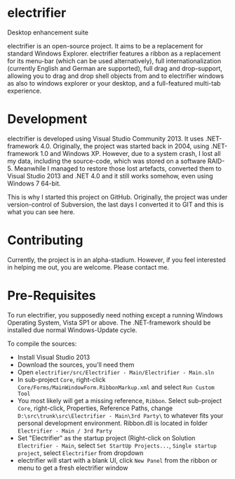 # electrifier
Desktop enhancement suite

electrifier is an open-source project. It aims to be a replacement for standard Windows Explorer.
electrifier features a ribbon as a replacement for its menu-bar (which can be used alternatively), full internationalization (currently English and German are supported), full drag and drop-support, allowing you to drag and drop shell objects from and to electrifier windows as also to windows explorer or your desktop, and a full-featured multi-tab experience.

# Development

electrifier is developed using Visual Studio Community 2013. It uses .NET-framework 4.0. Originally, the project was started back in 2004, using .NET-framework 1.0 and Windows XP. However, due to a system crash, I lost all my data, including the source-code, which was stored on a software RAID-5. Meanwhile I managed to restore those lost artefacts, converted them to Visual Studio 2013 and .NET 4.0 and it still works somehow, even using Windows 7 64-bit.

This is why I started this project on GitHub. Originally, the project was under version-control of Subversion, the last days I converted it to GIT and this is what you can see here.

# Contributing

Currently, the project is in an alpha-stadium. However, if you feel interested in helping me out, you are welcome. Please contact me.

# Pre-Requisites

To run electrifier, you supposedly need nothing except a running Windows Operating System, Vista SP1 or above. The .NET-framework should be installed due normal Windows-Update cycle.

To compile the sources:

* Install Visual Studio 2013
* Download the sources, you'll need them
* Open `electrifier/src/Electrifier - Main/Electrifier - Main.sln`
* In sub-project `Core`, right-click `Core/Forms/MainWindowForm.RibbonMarkup.xml` and select `Run Custom Tool`
* You most likely will get a missing reference, `Ribbon`. Select sub-project `Core`, right-click, Properties, Reference Paths, change `D:\src\trunk\src\Electrifier - Main\3rd Party\` to whatever fits your personal development environment. Ribbon.dll is located in folder `Electrifier - Main / 3rd Party`
* Set "Electrifier" as the startup project (Right-click on Solution `Electrifier - Main`, select `Set StartUp Projects...`, `Single startup project`, select `Electrifier` from dropdown
* electrifier will start with a blank UI, click `New Panel` from the ribbon or menu to get a fresh electrifier window
